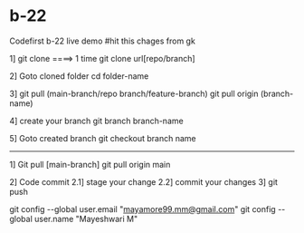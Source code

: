 # b-22
Codefirst b-22 live demo
#hit this chages from gk

1] git clone ====> 1 time
git clone url[repo/branch]

2] Goto cloned folder
cd folder-name

3] git pull (main-branch/repo branch/feature-branch)
git pull origin (branch-name)

4] create your branch
git branch branch-name

5] Goto created branch
git checkout branch name

-------------------------------
1] Git pull [main-branch]
git pull origin main

2] Code commit 
    2.1] stage your change
    2.2] commit your changes
3] git push 


git config --global user.email "mayamore99.mm@gmail.com"
    git config --global user.name "Mayeshwari M"